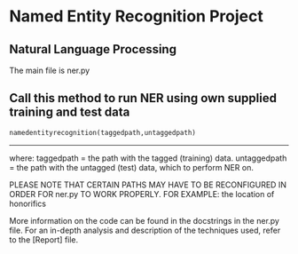 # Named Entity Recognition Project
## Natural Language Processing

The main file is ner.py


Call this method to run NER using own supplied training and test data
------
```python
namedentityrecognition(taggedpath,untaggedpath)
```
------
where:
	taggedpath = the path with the tagged (training) data.
	untaggedpath = the path with the untagged (test) data, which to perform NER on.


PLEASE NOTE THAT CERTAIN PATHS MAY HAVE TO BE RECONFIGURED IN ORDER FOR ner.py TO WORK PROPERLY.
FOR EXAMPLE: the location of honorifics


More information on the code can be found in the docstrings in the ner.py file.
For an in-depth analysis and description of the techniques used, refer to the [Report] file.
